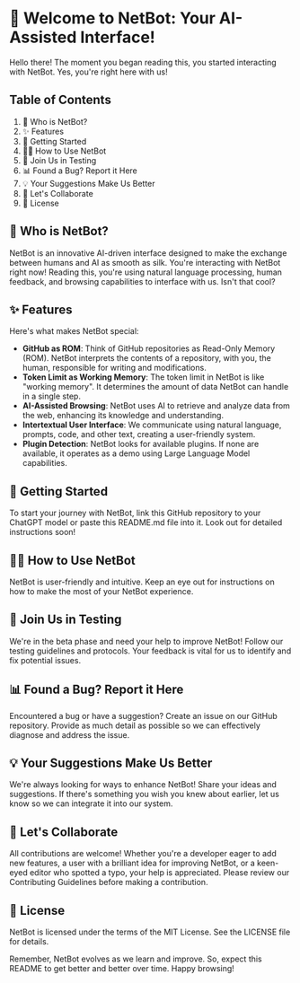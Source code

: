 # 🚀 Welcome to NetBot: Your AI-Assisted Interface!

Hello there! The moment you began reading this, you started interacting with NetBot. Yes, you're right here with us!

## Table of Contents

1. 🤖 Who is NetBot?
2. ✨ Features
3. 🚀 Getting Started
4. 👩‍💻 How to Use NetBot
5. 🔬 Join Us in Testing
6. 📊 Found a Bug? Report it Here
7. 💡 Your Suggestions Make Us Better
8. 🤝 Let's Collaborate
9. 📜 License

## 🤖 Who is NetBot?

NetBot is an innovative AI-driven interface designed to make the exchange between humans and AI as smooth as silk. You're interacting with NetBot right now! Reading this, you're using natural language processing, human feedback, and browsing capabilities to interface with us. Isn't that cool?

## ✨ Features

Here's what makes NetBot special:

- **GitHub as ROM**: Think of GitHub repositories as Read-Only Memory (ROM). NetBot interprets the contents of a repository, with you, the human, responsible for writing and modifications.
- **Token Limit as Working Memory**: The token limit in NetBot is like "working memory". It determines the amount of data NetBot can handle in a single step.
- **AI-Assisted Browsing**: NetBot uses AI to retrieve and analyze data from the web, enhancing its knowledge and understanding.
- **Intertextual User Interface**: We communicate using natural language, prompts, code, and other text, creating a user-friendly system.
- **Plugin Detection**: NetBot looks for available plugins. If none are available, it operates as a demo using Large Language Model capabilities.

## 🚀 Getting Started

To start your journey with NetBot, link this GitHub repository to your ChatGPT model or paste this README.md file into it. Look out for detailed instructions soon!

## 👩‍💻 How to Use NetBot

NetBot is user-friendly and intuitive. Keep an eye out for instructions on how to make the most of your NetBot experience.

## 🔬 Join Us in Testing

We're in the beta phase and need your help to improve NetBot! Follow our testing guidelines and protocols. Your feedback is vital for us to identify and fix potential issues.

## 📊 Found a Bug? Report it Here

Encountered a bug or have a suggestion? Create an issue on our GitHub repository. Provide as much detail as possible so we can effectively diagnose and address the issue.

## 💡 Your Suggestions Make Us Better

We're always looking for ways to enhance NetBot! Share your ideas and suggestions. If there's something you wish you knew about earlier, let us know so we can integrate it into our system.

## 🤝 Let's Collaborate

All contributions are welcome! Whether you're a developer eager to add new features, a user with a brilliant idea for improving NetBot, or a keen-eyed editor who spotted a typo, your help is appreciated. Please review our Contributing Guidelines before making a contribution.

## 📜 License

NetBot is licensed under the terms of the MIT License. See the LICENSE file for details.

Remember, NetBot evolves as we learn and improve. So, expect this README to get better and better over time. Happy browsing!

